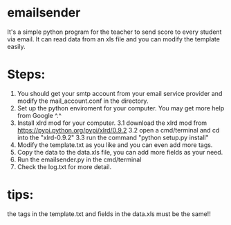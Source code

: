 emailsender
===========

It's a simple python program for the teacher to send score to every student via email. It can read data from an xls file and you can modify the template easily.


Steps:
===========
1. You should get your smtp account from your email service provider and modify the mail_account.conf in the directory.
2. Set up the python enviroment for your computer. You may get more help from Google ^.^
3. Install xlrd mod for your computer.
 3.1 download the xlrd mod from https://pypi.python.org/pypi/xlrd/0.9.2
 3.2 open a cmd/terminal and cd into the "xlrd-0.9.2"
 3.3 run the command "python setup.py install"
4. Modify the template.txt as you like and you can even add more tags.
5. Copy the data to the data.xls file, you can add more fields as your need.
6. Run the emailsender.py in the cmd/terminal
7. Check the log.txt for more detail.

tips:
===========
the tags in the template.txt and fields in the data.xls must be the same!!